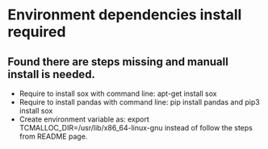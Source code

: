 # Environment dependencies install required
## Found there are steps missing and manuall install is needed.
- Require to install sox with command line: apt-get install sox
- Require to install pandas with command line: pip install pandas and pip3 install sox
- Create environment variable as: export TCMALLOC_DIR=/usr/lib/x86_64-linux-gnu instead of follow the steps from README page. 
